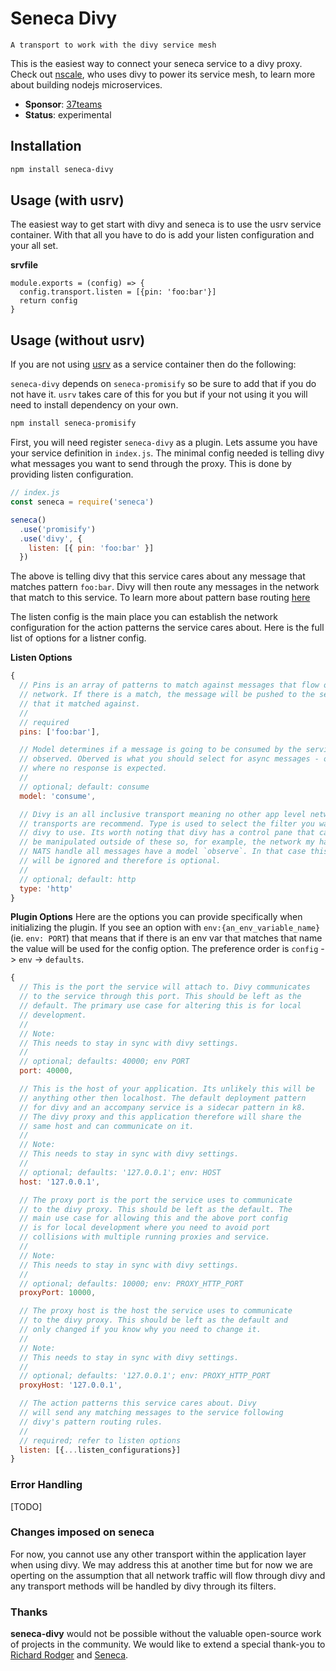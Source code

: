 # Seneca Divy

    A transport to work with the divy service mesh

This is the easiest way to connect your seneca service to a divy proxy. Check out [nscale](https://www.npmjs.com/package/nscale), who uses divy to power its service mesh, to learn more about building nodejs microservices.

- **Sponsor**: [37teams](https://www.37teams.com)
- **Status**: experimental

## Installation

```bash
npm install seneca-divy
```

## Usage (with usrv)

The easiest way to get start with divy and seneca is to use the usrv service container. With that all you have to do is add your listen configuration and your all set.

**srvfile**

```
module.exports = (config) => {
  config.transport.listen = [{pin: 'foo:bar'}]
  return config
}
```

## Usage (without usrv)

If you are not using [usrv](https://www.npmjs.com/package/usrv) as a service container then do the following:

`seneca-divy` depends on `seneca-promisify` so be sure to add that
if you do not have it. `usrv` takes care of this for you but if your not using it you will need to install dependency on your own.

```bash
npm install seneca-promisify
```

First, you will need register `seneca-divy` as a plugin. Lets assume you have your service definition in `index.js`. The minimal config needed is telling divy what messages you want to send through the proxy. This is done by providing listen configuration.

```js
// index.js
const seneca = require('seneca')

seneca()
  .use('promisify')
  .use('divy', {
    listen: [{ pin: 'foo:bar' }]
  })
```

The above is telling divy that this service cares about any message that matches pattern `foo:bar`. Divy will then route any messages in the network that match to this service. To learn more about pattern base routing [here](#todo)

The listen config is the main place you can establish the network configuration for the action patterns the service cares about. Here is the full list of options for a listner config.

**Listen Options**

```js
{
  // Pins is an array of patterns to match against messages that flow over the
  // network. If there is a match, the message will be pushed to the service
  // that it matched against.
  //
  // required
  pins: ['foo:bar'],

  // Model determines if a message is going to be consumed by the service or
  // observed. Oberved is what you should select for async messages - ones
  // where no response is expected.
  //
  // optional; default: consume
  model: 'consume',

  // Divy is an all inclusive transport meaning no other app level network
  // transports are recommend. Type is used to select the filter you want
  // divy to use. Its worth noting that divy has a control pane that can
  // be manipulated outside of these so, for example, the network my have
  // NATS handle all messages have a model `observe`. In that case this type
  // will be ignored and therefore is optional.
  //
  // optional; default: http
  type: 'http'
}
```

**Plugin Options**
Here are the options you can provide specifically when initializing the plugin. If you see an option with `env:{an_env_variable_name}` (ie. `env: PORT`) that means that if there is an env var that matches that name the value will be used for the config option. The preference order is `config` -> `env` -> `defaults`.

```js
{
  // This is the port the service will attach to. Divy communicates
  // to the service through this port. This should be left as the
  // default. The primary use case for altering this is for local
  // development.
  //
  // Note:
  // This needs to stay in sync with divy settings.
  //
  // optional; defaults: 40000; env PORT
  port: 40000,

  // This is the host of your application. Its unlikely this will be
  // anything other then localhost. The default deployment pattern
  // for divy and an accompany service is a sidecar pattern in k8.
  // The divy proxy and this application therefore will share the
  // same host and can communicate on it.
  //
  // Note:
  // This needs to stay in sync with divy settings.
  //
  // optional; defaults: '127.0.0.1'; env: HOST
  host: '127.0.0.1',

  // The proxy port is the port the service uses to communicate
  // to the divy proxy. This should be left as the default. The
  // main use case for allowing this and the above port config
  // is for local development where you need to avoid port
  // collisions with multiple running proxies and service.
  //
  // Note:
  // This needs to stay in sync with divy settings.
  //
  // optional; defaults: 10000; env: PROXY_HTTP_PORT
  proxyPort: 10000,

  // The proxy host is the host the service uses to communicate
  // to the divy proxy. This should be left as the default and
  // only changed if you know why you need to change it.
  //
  // Note:
  // This needs to stay in sync with divy settings.
  //
  // optional; defaults: '127.0.0.1'; env: PROXY_HTTP_PORT
  proxyHost: '127.0.0.1',

  // The action patterns this service cares about. Divy
  // will send any matching messages to the service following
  // divy's pattern routing rules.
  //
  // required; refer to listen options
  listen: [{...listen_configurations}]
}
```

### Error Handling

[TODO]

### Changes imposed on seneca

For now, you cannot use any other transport within the application layer when using divy. We may address this at another time but for now we are operting on the assumption that all network traffic will flow through divy and any transport methods will be handled by divy through its filters.

### Thanks

**seneca-divy** would not be possible without the valuable open-source work of projects in the community. We would like to extend a special thank-you to [Richard Rodger](http://www.richardrodger.com/) and [Seneca](https://github.com/senecajs/seneca).
